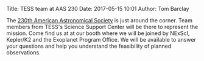 Title: TESS team at AAS 230
Date: 2017-05-15 10:01
Author: Tom Barclay

The [230th American Astronomical Society](https://aas.org/meetings/aas230) is just around the corner. Team members from TESS's Science Support Center will be there to represent the mission. Come find us at at our booth where we will be joined by NExScI, Kepler/K2 and the Exoplanet Program Office. We will be available to answer your questions and help you understand the feasibility of planned observations.
